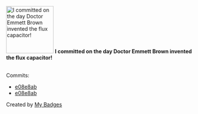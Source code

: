 <img src="https://my-badges.github.io/my-badges/delorean.png" alt="I committed on the day Doctor Emmett Brown invented the flux capacitor!" title="I committed on the day Doctor Emmett Brown invented the flux capacitor!" width="128">
<strong>I committed on the day Doctor Emmett Brown invented the flux capacitor!</strong>
<br><br>

Commits:

- <a href="https://github.com/alexture/devhub-hyle/commit/e08e8ab190acc4e210dfc0cf25c8cf050ae2777d">e08e8ab</a>
- <a href="https://github.com/hyli-org/devhub-hyli/commit/e08e8ab190acc4e210dfc0cf25c8cf050ae2777d">e08e8ab</a>


Created by <a href="https://github.com/my-badges/my-badges">My Badges</a>